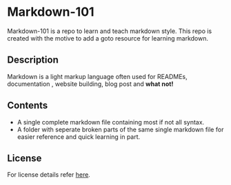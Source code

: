 # Markdown-101

Markdown-101 is a repo to learn and teach markdown style. This repo is created with the motive to add a goto resource for learning markdown.

## Description

Markdown is a light markup language often used for READMEs, documentation , website building, blog post and **what not!** 


## Contents

* A single complete markdown file containing most if not all syntax.
* A folder with seperate broken parts of the same single markdown file for easier reference and quick learning in part.

## License

For license details refer [here](https://github.com/er1shivam/Markdown-101/blob/main/LICENSE "license").
